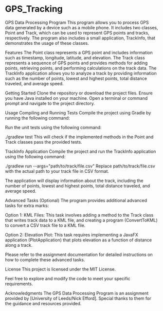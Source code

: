 # GPS_Tracking

GPS Data Processing Program
This program allows you to process GPS data generated by a device such as a mobile phone. It includes two classes, Point and Track, which can be used to represent GPS points and tracks, respectively. The program also includes a small application, TrackInfo, that demonstrates the usage of these classes.

Features
The Point class represents a GPS point and includes information such as timestamp, longitude, latitude, and elevation.
The Track class represents a sequence of GPS points and provides methods for adding points, retrieving points, and performing calculations on the track data.
The TrackInfo application allows you to analyze a track by providing information such as the number of points, lowest and highest points, total distance traveled, and average speed.

Getting Started
Clone the repository or download the project files.
Ensure you have Java installed on your machine.
Open a terminal or command prompt and navigate to the project directory.

Usage
Compiling and Running Tests
Compile the project using Gradle by running the following command:

Run the unit tests using the following command:

./gradlew test
This will check if the implemented methods in the Point and Track classes pass the provided tests.

TrackInfo Application
Compile the project and run the TrackInfo application using the following command:

./gradlew run --args="path/to/track/file.csv"
Replace path/to/track/file.csv with the actual path to your track file in CSV format.

The application will display information about the track, including the number of points, lowest and highest points, total distance traveled, and average speed.

Advanced Tasks (Optional)
The program provides additional advanced tasks for extra marks:

Option 1: KML Files: This task involves adding a method to the Track class that writes track data to a KML file, and creating a program (ConvertToKML) to convert a CSV track file to a KML file.

Option 2: Elevation Plot: This task requires implementing a JavaFX application (PlotApplication) that plots elevation as a function of distance along a track.

Please refer to the assignment documentation for detailed instructions on how to complete these advanced tasks.

License
This project is licensed under the MIT License.

Feel free to explore and modify the code to meet your specific requirements.

Acknowledgments
The GPS Data Processing Program is an assignment provided by [University of Leeds/Nick Efford]. Special thanks to them for the guidance and resources provided.